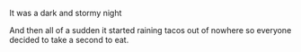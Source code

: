 It was a dark and stormy night 

And then all of a sudden it started raining tacos out of nowhere so everyone decided to take a second to eat.
